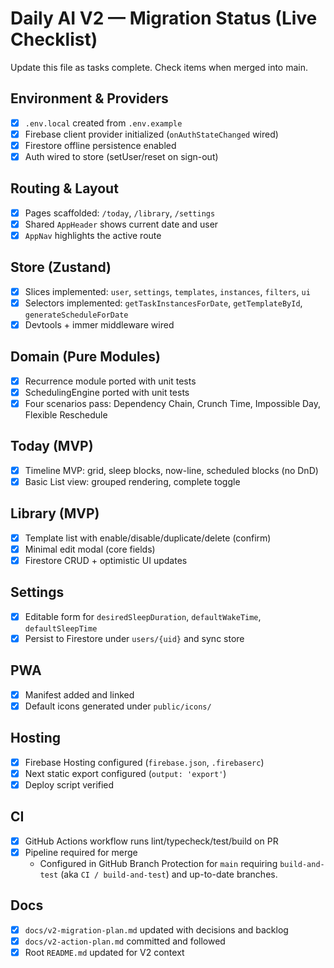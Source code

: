 # Daily AI V2 — Migration Status (Live Checklist)

Update this file as tasks complete. Check items when merged into main.

## Environment & Providers
- [x] `.env.local` created from `.env.example`
- [x] Firebase client provider initialized (`onAuthStateChanged` wired)
- [x] Firestore offline persistence enabled
 - [x] Auth wired to store (setUser/reset on sign-out)

## Routing & Layout
- [x] Pages scaffolded: `/today`, `/library`, `/settings`
- [x] Shared `AppHeader` shows current date and user
- [x] `AppNav` highlights the active route

## Store (Zustand)
- [x] Slices implemented: `user`, `settings`, `templates`, `instances`, `filters`, `ui`
- [x] Selectors implemented: `getTaskInstancesForDate`, `getTemplateById`, `generateScheduleForDate`
- [x] Devtools + immer middleware wired

## Domain (Pure Modules)
- [x] Recurrence module ported with unit tests
- [x] SchedulingEngine ported with unit tests
- [x] Four scenarios pass: Dependency Chain, Crunch Time, Impossible Day, Flexible Reschedule

## Today (MVP)
- [x] Timeline MVP: grid, sleep blocks, now-line, scheduled blocks (no DnD)
- [x] Basic List view: grouped rendering, complete toggle

## Library (MVP)
- [x] Template list with enable/disable/duplicate/delete (confirm)
- [x] Minimal edit modal (core fields)
- [x] Firestore CRUD + optimistic UI updates

## Settings
- [x] Editable form for `desiredSleepDuration`, `defaultWakeTime`, `defaultSleepTime`
- [x] Persist to Firestore under `users/{uid}` and sync store

## PWA
- [x] Manifest added and linked
- [x] Default icons generated under `public/icons/`

## Hosting
- [x] Firebase Hosting configured (`firebase.json`, `.firebaserc`)
- [x] Next static export configured (`output: 'export'`)
- [x] Deploy script verified

## CI
- [x] GitHub Actions workflow runs lint/typecheck/test/build on PR
- [x] Pipeline required for merge
  - Configured in GitHub Branch Protection for `main` requiring `build-and-test` (aka `CI / build-and-test`) and up-to-date branches.

## Docs
- [x] `docs/v2-migration-plan.md` updated with decisions and backlog
- [x] `docs/v2-action-plan.md` committed and followed
 - [x] Root `README.md` updated for V2 context
